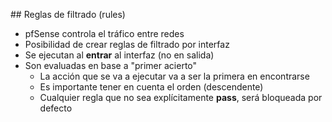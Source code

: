 ## Reglas de filtrado (rules)

- pfSense controla el tráfico entre redes
- Posibilidad de crear reglas de filtrado por interfaz
 - Se ejecutan al **entrar** al interfaz (no en salida)
 - Son evaluadas en base a "primer acierto"
   - La acción que se va a ejecutar va a ser la primera en encontrarse
   - Es importante tener en cuenta el orden (descendente)
   - Cualquier regla que no sea explícitamente **pass**, será bloqueada por defecto
